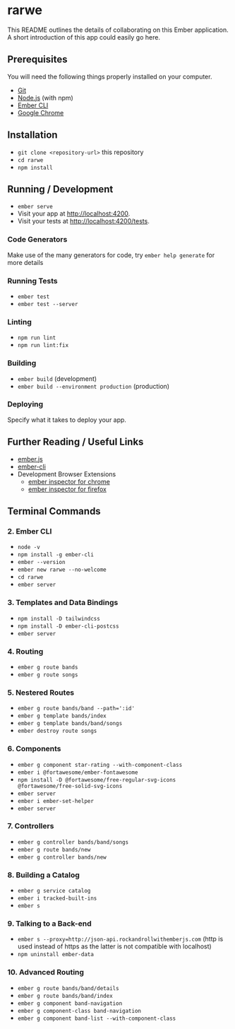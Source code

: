 # rarwe

This README outlines the details of collaborating on this Ember application.
A short introduction of this app could easily go here.

## Prerequisites

You will need the following things properly installed on your computer.

* [Git](https://git-scm.com/)
* [Node.js](https://nodejs.org/) (with npm)
* [Ember CLI](https://ember-cli.com/)
* [Google Chrome](https://google.com/chrome/)

## Installation

* `git clone <repository-url>` this repository
* `cd rarwe`
* `npm install`

## Running / Development

* `ember serve`
* Visit your app at [http://localhost:4200](http://localhost:4200).
* Visit your tests at [http://localhost:4200/tests](http://localhost:4200/tests).

### Code Generators

Make use of the many generators for code, try `ember help generate` for more details

### Running Tests

* `ember test`
* `ember test --server`

### Linting

* `npm run lint`
* `npm run lint:fix`

### Building

* `ember build` (development)
* `ember build --environment production` (production)

### Deploying

Specify what it takes to deploy your app.

## Further Reading / Useful Links

* [ember.js](https://emberjs.com/)
* [ember-cli](https://ember-cli.com/)
* Development Browser Extensions
  * [ember inspector for chrome](https://chrome.google.com/webstore/detail/ember-inspector/bmdblncegkenkacieihfhpjfppoconhi)
  * [ember inspector for firefox](https://addons.mozilla.org/en-US/firefox/addon/ember-inspector/)

## Terminal Commands

### 2. Ember CLI

* `node -v`
* `npm install -g ember-cli`
* `ember --version`
* `ember new rarwe --no-welcome`
* `cd rarwe`
* `ember server`

### 3. Templates and Data Bindings

* `npm install -D tailwindcss`
* `npm install -D ember-cli-postcss`
* `ember server`

### 4. Routing

* `ember g route bands`
* `ember g route songs`

### 5.  Nestered Routes

* `ember g route bands/band --path=':id'`
* `ember g template bands/index`
* `ember g template bands/band/songs`
* `ember destroy route songs`

### 6. Components

* `ember g component star-rating --with-component-class`
* `ember i @fortawesome/ember-fontawesome`
* `npm install -D @fortawesome/free-regular-svg-icons @fortawesome/free-solid-svg-icons`
* `ember server`
* `ember i ember-set-helper`
* `ember server`

### 7. Controllers

* `ember g controller bands/band/songs`
* `ember g route bands/new`
* `ember g controller bands/new`

### 8. Building a Catalog

* `ember g service catalog`
* `ember i tracked-built-ins`
* `ember s`

### 9. Talking to a Back-end

* `ember s --proxy=http://json-api.rockandrollwithemberjs.com`
  (http is used instead of https as the latter is not compatible with localhost)
* `npm uninstall ember-data`

### 10. Advanced Routing

* `ember g route bands/band/details`
* `ember g route bands/band/index`
* `ember g component band-navigation`
* `ember g component-class band-navigation`
* `ember g component band-list --with-component-class`

